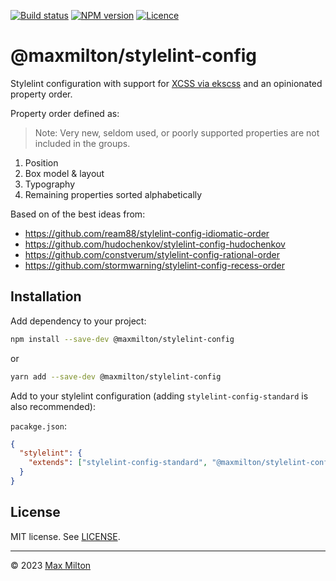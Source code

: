[![Build status](https://img.shields.io/github/actions/workflow/status/maxmilton/stylelint-config/ci.yml?branch=master)](https://github.com/maxmilton/stylelint-config/actions)
[![NPM version](https://img.shields.io/npm/v/@maxmilton/stylelint-config.svg)](https://www.npmjs.com/package/@maxmilton/stylelint-config)
[![Licence](https://img.shields.io/github/license/maxmilton/stylelint-config.svg)](https://github.com/maxmilton/stylelint-config/blob/master/LICENSE)

# @maxmilton/stylelint-config

Stylelint configuration with support for [XCSS via ekscss](https://github.com/maxmilton/ekscss) and an opinionated property order.

Property order defined as:

> Note: Very new, seldom used, or poorly supported properties are not included in the groups.

1. Position
1. Box model & layout
1. Typography
1. Remaining properties sorted alphabetically

Based on of the best ideas from:

- <https://github.com/ream88/stylelint-config-idiomatic-order>
- <https://github.com/hudochenkov/stylelint-config-hudochenkov>
- <https://github.com/constverum/stylelint-config-rational-order>
- <https://github.com/stormwarning/stylelint-config-recess-order>

## Installation

Add dependency to your project:

```sh
npm install --save-dev @maxmilton/stylelint-config
```

or

```sh
yarn add --save-dev @maxmilton/stylelint-config
```

Add to your stylelint configuration (adding `stylelint-config-standard` is also recommended):

`pacakge.json`:

```json
{
  "stylelint": {
    "extends": ["stylelint-config-standard", "@maxmilton/stylelint-config"]
  }
}
```

## License

MIT license. See [LICENSE](https://github.com/maxmilton/new-tab/blob/master/LICENSE).

---

© 2023 [Max Milton](https://maxmilton.com)
